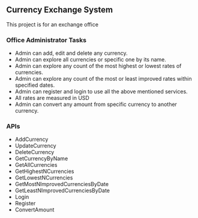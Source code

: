 ## Currency Exchange System
This project is for an exchange office 

### Office Administrator Tasks 

-	Admin can add, edit and delete any currency.
-	Admin can explore all currencies or specific one by its name.
-	Admin can explore any count of the most highest or lowest rates of currencies.
-	Admin can explore any count of the most or least improved rates within specified dates.
-	Admin can register and login to use all the above mentioned services.
-	All rates are measured in USD
-	Admin can convert any amount from specific currency to another currency.

### APIs

-	AddCurrency
-	UpdateCurrency
-	DeleteCurrency
-	GetCurrencyByName
-	GetAllCurrencies
-	GetHighestNCurrencies
-	GetLowestNCurrencies
-	GetMostNImprovedCurrenciesByDate
-	GetLeastNImprovedCurrenciesByDate
-	 Login
-	 Register
-	 ConvertAmount


